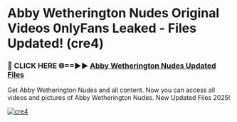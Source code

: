 # Abby Wetherington Nudes Original Videos 0nlyFans Leaked - Files Updated! (cre4)

<h3>🔴 CLICK HERE 🌐==►► <a href="https://tinyurl.com/52m3yx9h" rel="nofollow">Abby Wetherington Nudes Updated Files</a></h3>

Get Abby Wetherington Nudes and all content. Now you can access all videos and pictures of Abby Wetherington Nudes. New Updated Files 2025!

[![cre4](https://i.imgur.com/TnHtlc8.gif)](https://tinyurl.com/52m3yx9h)
